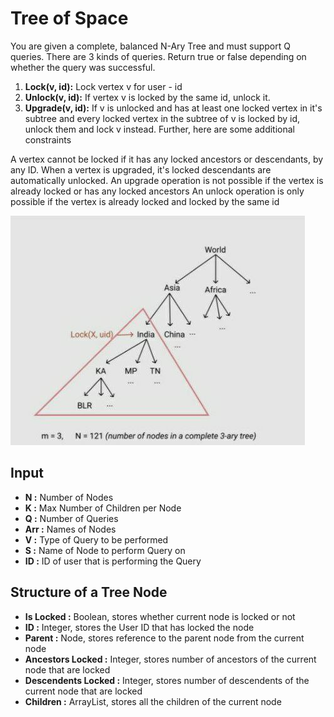 # Tree of Space

You are given a complete, balanced N-Ary Tree and must support Q queries. There are 3 kinds of queries. Return true or false depending on whether the query was successful.

1. **Lock(v, id):** Lock vertex v for user - id
2. **Unlock(v, id):** If vertex v is locked by the same id, unlock it.
3. **Upgrade(v, id):** If v is unlocked and has at least one locked vertex in it's subtree and every locked vertex in the subtree of v is locked by id, unlock them and lock v instead.
Further, here are some additional constraints

A vertex cannot be locked if it has any locked ancestors or descendants, by any ID.
When a vertex is upgraded, it's locked descendants are automatically unlocked.
An upgrade operation is not possible if the vertex is already locked or has any locked ancestors
An unlock operation is only possible if the vertex is already locked and locked by the same id

![Representation](representation.jpg)

## Input

* **N :** Number of Nodes
* **K :** Max Number of Children per Node
* **Q :** Number of Queries
* **Arr :** Names of Nodes
* **V :** Type of Query to be performed
* **S :** Name of Node to perform Query on
* **ID :** ID of user that is performing the Query

## Structure of a Tree Node

* **Is Locked :** Boolean, stores whether current node is locked or not
* **ID :** Integer, stores the User ID that has locked the node
* **Parent :** Node, stores reference to the parent node from the current node
* **Ancestors Locked :** Integer, stores number of ancestors of the current node that are locked
* **Descendents Locked :** Integer, stores number of descendents of the current node that are locked
* **Children :** ArrayList, stores all the children of the current node
